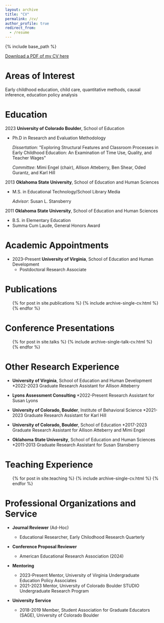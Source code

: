 ```yaml
---
layout: archive
title: "CV"
permalink: /cv/
author_profile: true
redirect_from:
  - /resume
---
```


{% include base_path %}

[Download a PDF of my CV here](http://hannahdenker.github.io/files/Denker_CV_2021_1013.pdf)

Areas of Interest
======
Early childhood education, child care, quantitative methods, causal inference, education policy analysis

Education
======
2023      <b>University of Colorado Boulder</b>, School of Education
  * Ph.D in Research and Evaluation Methodology
     
    <i>Dissertation</i>: "Exploring Structural Features and Classroom Processes in Early Childhood Education: An Examination of Time Use, Quality, and Teacher Wages"

    <i>Committee</i>: Mimi Engel (chair), Allison Atteberry, Ben Shear, Oded Gurantz, and Karl Hill
    
2013      <b>Oklahoma State University</b>, School of Education and Human Sciences
  * M.S. in Educational Technology/School Library Media

    <i>Advisor</i>: Susan L. Stansberry
    
2011      <b>Oklahoma State University</b>, School of Education and Human Sciences
  * B.S. in Elementary Education 
  * Summa Cum Laude, General Honors Award

Academic Appointments
======
* 2023–Present <b>University of Virginia</b>, School of Education and Human Development
  * Postdoctoral Research Associate

Publications
======
  <ul>{% for post in site.publications %}
    {% include archive-single-cv.html %}
  {% endfor %}</ul>

Conference Presentations
======
  <ul>{% for post in site.talks %}
    {% include archive-single-talk-cv.html %}
  {% endfor %}</ul>
    
Other Research Experience
======
* <b>University of Virginia</b>, School of Education and Human Development
  *2022-2023    Graduate Research Assistant for Allison Atteberry

* <b>Lyons Assessment Consulting</b>
  *2022-Present Research Assistant for Susan Lyons

* <b>University of Colorado, Boulder</b>, Institute of Behavioral Science
  *2021-2023    Graduate Research Assistant for Karl Hill

* <b>University of Colorado, Boulder</b>, School of Education
  *2017-2023    Graduate Research Assistant for Allison Atteberry and Mimi Engel

* <b>Oklahoma State University</b>, School of Education and Human Sciences
  *2011-2013    Graduate Research Assistant for Susan Stansberry

Teaching Experience
======
  <ul>{% for post in site.teaching %}
    {% include archive-single-cv.html %}
  {% endfor %}</ul>

Professional Organizations and Service
======
* <b>Journal Reviewer</b> (Ad-Hoc)
  * Educational Researcher, Early Chilodhood Research Quarterly

* <b>Conference Proposal Reviewer</b>
  * American Educational Research Association (2024) 
 
* <b>Mentoring</b>
  * 2023-Present Mentor, University of Virginia Undergraduate Education Policy Associates
  * 2021-2023    Mentor, University of Colorado Boulder STUDIO Undergraduate Research Program 

* <b>University Service</b>
  * 2018-2019    Member, Student Association for Graduate Educators (SAGE), University of Colorado Boulder



